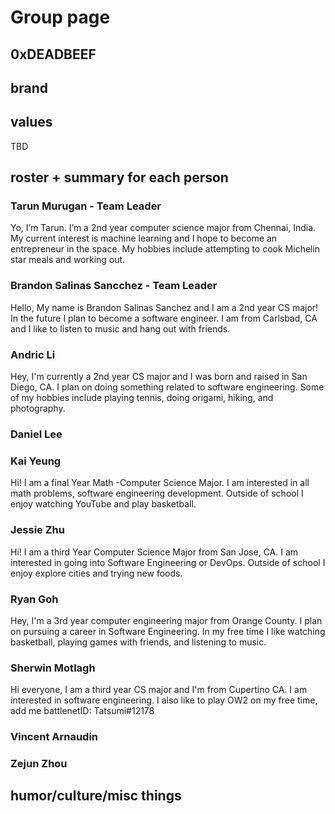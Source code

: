 # Group page

## 0xDEADBEEF

## brand



## values

TBD


## roster + summary for each person

### Tarun Murugan - Team Leader

Yo, I’m Tarun. I’m a 2nd year computer science major from Chennai, India. My current interest is machine learning and I hope to become an entrepreneur in the space. My hobbies include attempting to cook Michelin star meals and working out.

### Brandon Salinas Sancchez - Team Leader

Hello, My name is Brandon Salinas Sanchez and I am a 2nd year CS major! In the future I plan to become a software engineer. I am from Carlsbad, CA and I like to listen to music and hang out with friends.

### Andric Li

Hey, I'm currently a 2nd year CS major and I was born and raised in San Diego, CA. I plan on doing something related to software engineering. Some of my hobbies include playing tennis, doing origami, hiking, and photography.

### Daniel Lee

### Kai Yeung
Hi! I am a final Year Math -Computer Science Major. I am interested in all math problems, software engineering development. Outside of school I enjoy watching YouTube and play basketball.

### Jessie Zhu 

Hi! I am a third Year Computer Science Major from San Jose, CA. I am interested in going into Software Engineering or DevOps. Outside of school I enjoy explore cities and trying new foods. 

### Ryan Goh

Hey, I'm a 3rd year computer engineering major from Orange County. I plan on pursuing a career in Software Engineering. In my free time I like watching basketball, playing games with friends, and listening to music.

### Sherwin Motlagh

Hi everyone, I am a third year CS major and I'm from Cupertino CA. I am interested in software engineering. I also like to play OW2 on my free time, add me battlenetID: Tatsumi#12178 

### Vincent Arnaudin

### Zejun Zhou




## humor/culture/misc things
